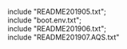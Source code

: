 include "README201905.txt";<br/>
include "boot.env.txt";<br/>
include "README201906.txt";<br/>
include "README201907.AQS.txt"<br/>
